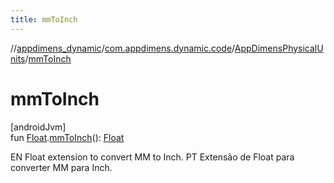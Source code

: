 ```yaml
---
title: mmToInch
---
```

//[appdimens_dynamic](../../../index.html)/[com.appdimens.dynamic.code](../index.html)/[AppDimensPhysicalUnits](index.html)/[mmToInch](mm-to-inch.html)



# mmToInch



[androidJvm]\
fun [Float](https://kotlinlang.org/api/core/kotlin-stdlib/kotlin/-float/index.html).[mmToInch](mm-to-inch.html)(): [Float](https://kotlinlang.org/api/core/kotlin-stdlib/kotlin/-float/index.html)



EN Float extension to convert MM to Inch. PT Extensão de Float para converter MM para Inch.



